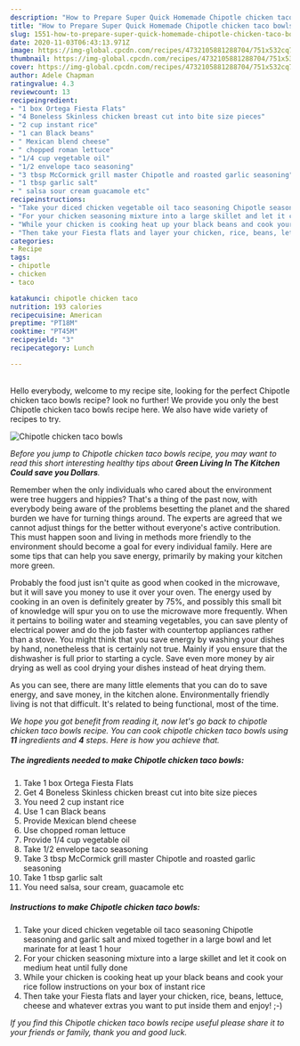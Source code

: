 ```yaml
---
description: "How to Prepare Super Quick Homemade Chipotle chicken taco bowls"
title: "How to Prepare Super Quick Homemade Chipotle chicken taco bowls"
slug: 1551-how-to-prepare-super-quick-homemade-chipotle-chicken-taco-bowls
date: 2020-11-03T06:43:13.971Z
image: https://img-global.cpcdn.com/recipes/4732105881288704/751x532cq70/chipotle-chicken-taco-bowls-recipe-main-photo.jpg
thumbnail: https://img-global.cpcdn.com/recipes/4732105881288704/751x532cq70/chipotle-chicken-taco-bowls-recipe-main-photo.jpg
cover: https://img-global.cpcdn.com/recipes/4732105881288704/751x532cq70/chipotle-chicken-taco-bowls-recipe-main-photo.jpg
author: Adele Chapman
ratingvalue: 4.3
reviewcount: 13
recipeingredient:
- "1 box Ortega Fiesta Flats"
- "4 Boneless Skinless chicken breast cut into bite size pieces"
- "2 cup instant rice"
- "1 can Black beans"
- " Mexican blend cheese"
- " chopped roman lettuce"
- "1/4 cup vegetable oil"
- "1/2 envelope taco seasoning"
- "3 tbsp McCormick grill master Chipotle and roasted garlic seasoning"
- "1 tbsp garlic salt"
- " salsa sour cream guacamole etc"
recipeinstructions:
- "Take your diced chicken vegetable oil taco seasoning Chipotle seasoning and garlic salt and mixed together in a large bowl and let marinate for at least 1 hour"
- "For your chicken seasoning mixture into a large skillet and let it cook on medium heat until fully done"
- "While your chicken is cooking heat up your black beans and cook your rice follow instructions on your box of instant rice"
- "Then take your Fiesta flats and layer your chicken, rice, beans, lettuce, cheese and whatever extras you want to put inside them and enjoy! ;-)"
categories:
- Recipe
tags:
- chipotle
- chicken
- taco

katakunci: chipotle chicken taco 
nutrition: 193 calories
recipecuisine: American
preptime: "PT18M"
cooktime: "PT45M"
recipeyield: "3"
recipecategory: Lunch

---
```

<br>
Hello everybody, welcome to my recipe site, looking for the perfect Chipotle chicken taco bowls recipe? look no further! We provide you only the best Chipotle chicken taco bowls recipe here. We also have wide variety of recipes to try.
<br>


![Chipotle chicken taco bowls](https://img-global.cpcdn.com/recipes/4732105881288704/751x532cq70/chipotle-chicken-taco-bowls-recipe-main-photo.jpg)

<i>Before you jump to Chipotle chicken taco bowls recipe, you may want to read this short interesting healthy tips about 
<strong>Green Living In The Kitchen Could save you Dollars</strong>.</i>
</br>

Remember when the only individuals who cared about the environment were tree huggers and hippies? That's a thing of the past now, with everybody being aware of the problems besetting the planet and the shared burden we have for turning things around. The experts are agreed that we cannot adjust things for the better without everyone's active contribution. This must happen soon and living in methods more friendly to the environment should become a goal for every individual family. Here are some tips that can help you save energy, primarily by making your kitchen more green.

Probably the food just isn't quite as good when cooked in the microwave, but it will save you money to use it over your oven. The energy used by cooking in an oven is definitely greater by 75%, and possibly this small bit of knowledge will spur you on to use the microwave more frequently. When it pertains to boiling water and steaming vegetables, you can save plenty of electrical power and do the job faster with countertop appliances rather than a stove. You might think that you save energy by washing your dishes by hand, nonetheless that is certainly not true. Mainly if you ensure that the dishwasher is full prior to starting a cycle. Save even more money by air drying as well as cool drying your dishes instead of heat drying them.

As you can see, there are many little elements that you can do to save energy, and save money, in the kitchen alone. Environmentally friendly living is not that difficult. It's related to being functional, most of the time.


<i>We hope you got benefit from reading it, now let's go back to chipotle chicken taco bowls recipe. You can cook chipotle chicken taco bowls using <strong>11</strong> ingredients and <strong>4</strong> steps. Here is how you achieve that.
</i>

##### The ingredients needed to make Chipotle chicken taco bowls:

1. Take 1 box Ortega Fiesta Flats
1. Get 4 Boneless Skinless chicken breast cut into bite size pieces
1. You need 2 cup instant rice
1. Use 1 can Black beans
1. Provide  Mexican blend cheese
1. Use  chopped roman lettuce
1. Provide 1/4 cup vegetable oil
1. Take 1/2 envelope taco seasoning
1. Take 3 tbsp McCormick grill master Chipotle and roasted garlic seasoning
1. Take 1 tbsp garlic salt
1. You need  salsa, sour cream, guacamole etc


##### Instructions to make Chipotle chicken taco bowls:

1. Take your diced chicken vegetable oil taco seasoning Chipotle seasoning and garlic salt and mixed together in a large bowl and let marinate for at least 1 hour
1. For your chicken seasoning mixture into a large skillet and let it cook on medium heat until fully done
1. While your chicken is cooking heat up your black beans and cook your rice follow instructions on your box of instant rice
1. Then take your Fiesta flats and layer your chicken, rice, beans, lettuce, cheese and whatever extras you want to put inside them and enjoy! ;-)


<i>If you find this Chipotle chicken taco bowls recipe useful please share it to your friends or family, thank you and good luck.</i>

